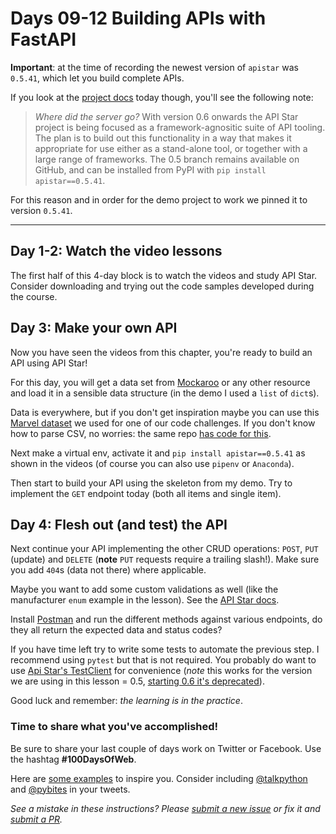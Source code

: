 # Days 09-12 Building APIs with FastAPI



**Important**: at the time of recording the newest version of `apistar` was `0.5.41`, which let you build complete APIs. 

If you look at the [project docs](https://docs.apistar.com) today though, you'll see the following note:

> _Where did the server go?_ With version 0.6 onwards the API Star project is being focused as a framework-agnositic suite of API tooling. The plan is to build out this functionality in a way that makes it appropriate for use either as a stand-alone tool, or together with a large range of frameworks. The 0.5 branch remains available on GitHub, and can be installed from PyPI with `pip install apistar==0.5.41`.

For this reason and in order for the demo project to work we pinned it to version `0.5.41`.

---

## Day 1-2: Watch the video lessons

The first half of this 4-day block is to watch the videos and study API Star. Consider downloading and trying out the code samples developed during the course.

## Day 3: Make your own API

Now you have seen the videos from this chapter, you're ready to build an API using API Star!

For this day, you will get a data set from [Mockaroo](https://mockaroo.com/) or any other resource and load it in a sensible data structure (in the demo I used a `list` of `dict`s).

Data is everywhere, but if you don't get inspiration maybe you can use this [Marvel dataset](https://raw.githubusercontent.com/pybites/marvel_challenge/master/marvel-wikia-data.csv) we used for one of our code challenges. If you don't know how to parse CSV, no worries: the same repo [has code for this](https://github.com/pybites/marvel_challenge/blob/solution/marvel.py).

Next make a virtual env, activate it and `pip install apistar==0.5.41` as shown in the videos (of course you can also use `pipenv` or `Anaconda`).

Then start to build your API using the skeleton from my demo. Try to implement the `GET` endpoint today (both all items and single item).

## Day 4: Flesh out (and test) the API

Next continue your API implementing the other CRUD operations: `POST`, `PUT` (update) and `DELETE` (**note** `PUT` requests require a trailing slash!). Make sure you add `404`s (data not there) where applicable.

Maybe you want to add some custom validations as well (like the manufacturer `enum` example in the lesson). See the [API Star docs](https://docs.apistar.com/type-system/).

Install [Postman](https://www.getpostman.com/) and run the different methods against various endpoints, do they all return the expected data and status codes?

If you have time left try to write some tests to automate the previous step. I recommend using `pytest` but that is not required. You probably do want to use [Api Star's TestClient](https://github.com/encode/apistar/blob/version-0.5.x/docs/api-guide/testing.md) for convenience (*note* this works for the version we are using in this lesson = 0.5, [starting 0.6 it's deprecated](https://docs.apistar.com/#where-did-the-server-go)).

Good luck and remember: _the learning is in the practice_.

### Time to share what you've accomplished!

Be sure to share your last couple of days work on Twitter or Facebook. Use the hashtag **#100DaysOfWeb**. 

Here are [some examples](https://twitter.com/search?q=%23100DaysOfCode) to inspire you. Consider including [@talkpython](https://twitter.com/talkpython) and [@pybites](https://twitter.com/pybites) in your tweets.

*See a mistake in these instructions? Please [submit a new issue](https://github.com/talkpython/100daysofweb-with-python-course/issues) or fix it and [submit a PR](https://github.com/talkpython/100daysofweb-with-python-course/pulls).*
